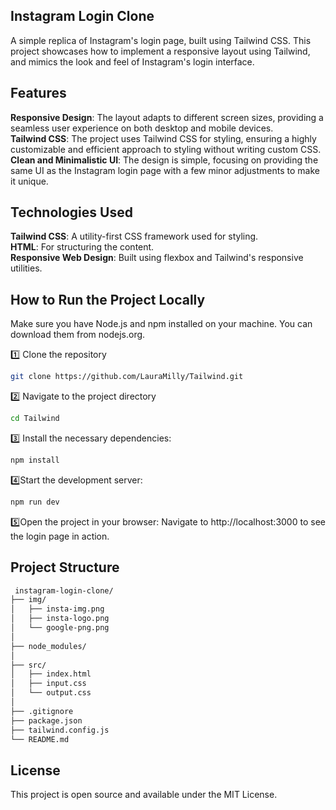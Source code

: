 ## Instagram Login Clone

A simple replica of Instagram's login page, built using Tailwind CSS. This project showcases how to implement a responsive layout using Tailwind, and mimics the look and feel of Instagram's login interface.

## Features
**Responsive Design**: The layout adapts to different screen sizes, providing a seamless user experience on both desktop and mobile devices. <br>
**Tailwind CSS**: The project uses Tailwind CSS for styling, ensuring a highly customizable and efficient approach to styling without writing custom CSS. <br>
**Clean and Minimalistic UI**: The design is simple, focusing on providing the same UI as the Instagram login page with a few minor adjustments to make it unique.

## Technologies Used

**Tailwind CSS**: A utility-first CSS framework used for styling. <br>
**HTML**: For structuring the content. <br>
**Responsive Web Design**: Built using flexbox and Tailwind's responsive utilities.

## How to Run the Project Locally

Make sure you have Node.js and npm installed on your machine. You can download them from nodejs.org.

1️⃣ Clone the repository
```sh
git clone https://github.com/LauraMilly/Tailwind.git
```
2️⃣ Navigate to the project directory
```sh
cd Tailwind
```
3️⃣ Install the necessary dependencies:
```sh
npm install
```
4️⃣Start the development server:
```sh
npm run dev
```
5️⃣Open the project in your browser: Navigate to http://localhost:3000 to see the login page in action.

 ## Project Structure
 
```sh
 instagram-login-clone/
├── img/
│   ├── insta-img.png
│   ├── insta-logo.png
│   └── google-png.png
│
├── node_modules/
│
├── src/
│   ├── index.html
│   ├── input.css
│   └── output.css
│
├── .gitignore
├── package.json
├── tailwind.config.js
└── README.md
```

## License
This project is open source and available under the MIT License.
